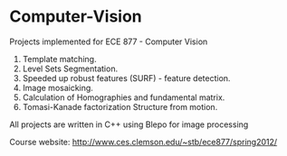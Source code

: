 # Computer-Vision
Projects implemented for ECE 877 - Computer Vision


1. Template matching.
2. Level Sets Segmentation.
3. Speeded up robust features (SURF) - feature detection.
4. Image mosaicking.
5. Calculation of Homographies and fundamental matrix.
6. Tomasi-Kanade factorization Structure from motion.

All projects are written in C++ using Blepo for image processing

Course website: http://www.ces.clemson.edu/~stb/ece877/spring2012/
